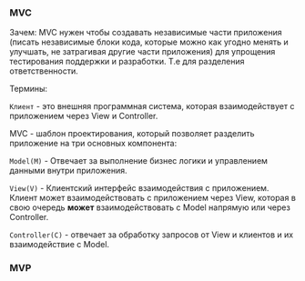 ### MVC

Зачем:
MVC нужен чтобы создавать независимые части приложения (писать независимые блоки кода, которые можно как угодно менять и улучшать, не затрагивая другие части приложения) для упрощения тестирования поддержки и разработки. Т.е для разделения ответственности.

Термины:

`Клиент` - это внешняя программная система, которая взаимодействует с приложением через View и Controller.

MVC - шаблон проектирования, который позволяет разделить приложение на три основных компонента:

`Model(M)` - Отвечает за выполнение бизнес логики и управлением данными внутри приложения.

`View(V)` - Клиентский интерфейс взаимодействия с приложением. Клиент может взаимодействовать с приложением через View, которая в свою очередь **может** взаимодействовать с Model напрямую или через Controller.

`Controller(C)` - отвечает за обработку запросов от View и клиентов и их взаимодействие с Model.

### MVP
